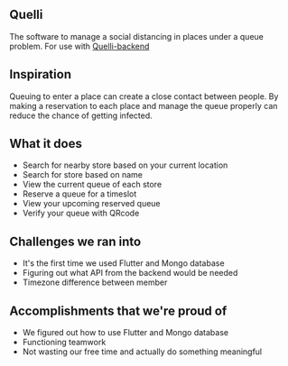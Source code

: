 ## Quelli

The software to manage a social distancing in places under a queue problem.
For use with [Quelli-backend](https://github.com/crasite/Quelli-Backend)

## Inspiration

Queuing to enter a place can create a close contact between people. By making a reservation to each place and manage the queue properly can reduce the chance of getting infected.

## What it does
* Search for nearby store based on your current location
* Search for store based on name
* View the current queue of each store
* Reserve a queue for a timeslot
* View your upcoming reserved queue
* Verify your queue with QRcode

## Challenges we ran into
* It's the first time we used Flutter and Mongo database
* Figuring out what API from the backend would be needed
* Timezone difference between member

## Accomplishments that we're proud of
* We figured out how to use  Flutter and Mongo database
* Functioning teamwork
* Not wasting our free time and actually do something meaningful
